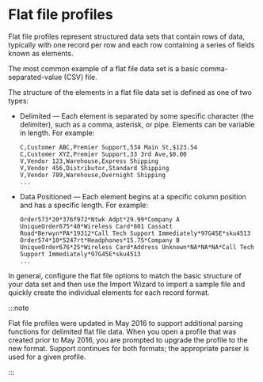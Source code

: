 # Flat file profiles

<head>
  <meta name="guidename" content="Integration"/>
  <meta name="context" content="GUID-97D71675-1C11-4E10-B4C7-6AE56262FC6F"/>
</head>

Flat file profiles represent structured data sets that contain rows of data, typically with one record per row and each row containing a series of fields known as elements.

The most common example of a flat file data set is a basic comma-separated-value \(CSV\) file.

The structure of the elements in a flat file data set is defined as one of two types:

- Delimited — Each element is separated by some specific character \(the delimiter\), such as a comma, asterisk, or pipe. Elements can be variable in length. For example:

  ```csv
  C,Customer ABC,Premier Support,534 Main St,$123.54
  C,Customer XYZ,Premier Support,33 3rd Ave,$0.00
  V,Vendor 123,Warehouse,Express Shipping
  V,Vendor 456,Distributor,Standard Shipping
  V,Vendor 789,Warehouse,Overnight Shipping
  ...
  ```

- Data Positioned — Each element begins at a specific column position and has a specific length. For example:

  ```csv
  Order573*20*376f972*Ntwk Adpt*29.99*Company A
  UniqueOrder675*40*Wireless Card*801 Cassatt Road*Berwyn*PA*19312*Call Tech Support Immediately*97G45E*sku4513
  Order574*10*5247rt*Headphones*15.75*Company B
  UniqueOrder676*25*Wireless Card*Address Unknown*NA*NA*NA*Call Tech Support Immediately*97G45E*sku4513
  ...
  ```

In general, configure the flat file options to match the basic structure of your data set and then use the Import Wizard to import a sample file and quickly create the individual elements for each record format.

:::note

Flat file profiles were updated in May 2016 to support additional parsing functions for delimited flat file data. When you open a profile that was created prior to May 2016, you are prompted to upgrade the profile to the new format. Support continues for both formats; the appropriate parser is used for a given profile.

:::